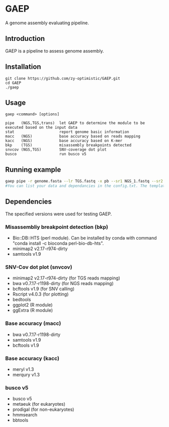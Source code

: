 # GAEP
A genome assembly evaluating pipeline.

## Introduction

GAEP is a pipeline to assess genome assembly. 

## Installation
```shell
git clone https://github.com/zy-optimistic/GAEP.git
cd GAEP  
./gaep  
```
## Usage
```
gaep <command> [options]

pipe   (NGS,TGS,trans)  let GAEP to determine the module to be executed based on the input data   
stat                    report genome basic information  
macc   (NGS)            base accuracy based on reads mapping  
kacc   (NGS)            base accuracy based on K-mer  
bkp    (TGS)            misassembly breakpoints detected  
snvcov (NGS,TGS)        SNV-coverage dot plot  
busco                   run busco v5  
```

## Running example
```bash
gaep pipe -r genome.fasta --lr TGS.fastq -x pb --sr1 NGS_1.fastq --sr2 NGS_2.fastq -t 3 -c config.txt
#You can list your data and dependancies in the config.txt. The template of config.txt is in GAEP/config/.
```

## Dependencies

The specified versions were used for testing GAEP.

### Misassembliy breakpoint detection (bkp)

* Bio::DB::HTS (perl module). Can be installed by conda with command "conda install -c bioconda perl-bio-db-hts".
* minimap2 v2.17-r974-dirty
* samtools v1.9 

### SNV-Cov dot plot (snvcov)

* minimap2 v2.17-r974-dirty (for TGS reads mapping)
* bwa v0.7.17-r1198-dirty (for NGS reads mapping)
* bcftools v1.9 (for SNV calling)
* Rscript v4.0.3 (for plotting)
* bedtools
* ggplot2 (R module)
* ggExtra (R module)

### Base accuracy (macc)

* bwa v0.7.17-r1198-dirty
* samtools v1.9
* bcftools v1.9

### Base accuracy (kacc)

* meryl v1.3
* merqury v1.3

### busco v5

* busco v5
* metaeuk (for eukaryotes)
* prodigal (for non-eukaryotes)
* hmmsearch
* bbtools
